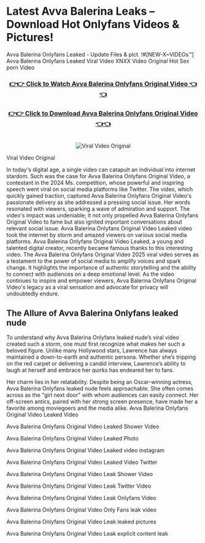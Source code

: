 # Latest Avva Balerina Leaks – Download Hot Onlyfans Videos & Pictures!

Avva Balerina Onlyfans Leaked - Update Files & pict. !#[NEW-X~VIDEOs™] Avva Balerina Onlyfans Leaked Viral Video XNXX Video Original Hot Sex porn Video
<br>
<div align="center">
<h3><a href="https://links2leaks.com?utm_source=avvabalerina&utm_medium=gitlong" rel="nofollow">👉👉 Click to Watch Avva Balerina Onlyfans Original Video 👈👈</a></h3>
<h3><a href="https://links2leaks.com?utm_source=avvabalerina&utm_medium=gitlong" rel="nofollow">👉👉 Click to Download Avva Balerina Onlyfans Original Video 👈👈</a></h3>
<br>
<a href="https://links2leaks.com?utm_source=avvabalerina&utm_medium=gitlong" rel="nofollow"><img src="https://i.ibb.co/Gkj2r4b/banner.png" alt="Viral Video Original" style="max-width: 100%; display: inline-block;" data-target="animated-image.originalImage"></a>
</div>

Viral Video Original

In today's digital age, a single video can catapult an individual into internet stardom. Such was the case for Avva Balerina Onlyfans Original Video, a contestant in the 2024 Ms. competition, whose powerful and inspiring speech went viral on social media platforms like Twitter.
The video, which quickly gained traction, captured Avva Balerina Onlyfans Original Video's passionate delivery as she addressed a pressing social issue. Her words resonated with viewers, sparking a wave of admiration and support. The video's impact was undeniable; it not only propelled Avva Balerina Onlyfans Original Video to fame but also ignited important conversations about relevant social issue.
Avva Balerina Onlyfans Original Video Leaked video took the internet by storm and amazed viewers on various social media platforms. Avva Balerina Onlyfans Original Video Leaked, a young and talented digital creator, recently became famous thanks to this interesting video.
The Avva Balerina Onlyfans Original Video 2025 viral video serves as a testament to the power of social media to amplify voices and spark change. It highlights the importance of authentic storytelling and the ability to connect with audiences on a deep emotional level. As the video continues to inspire and empower viewers, Avva Balerina Onlyfans Original Video's legacy as a viral sensation and advocate for privacy will undoubtedly endure.

<h2>The Allure of Avva Balerina Onlyfans leaked nude</h2>


To understand why Avva Balerina Onlyfans leaked nude’s viral video created such a storm, one must first recognize what makes her such a beloved figure. Unlike many Hollywood stars, Lawrence has always maintained a down-to-earth and authentic persona. Whether she’s tripping on the red carpet or delivering a candid interview, Lawrence’s ability to laugh at herself and embrace her quirks has endeared her to fans.

Her charm lies in her relatability. Despite being an Oscar-winning actress, Avva Balerina Onlyfans leaked nude feels approachable. She often comes across as the "girl next door" with whom audiences can easily connect. Her off-screen antics, paired with her strong screen presence, have made her a favorite among moviegoers and the media alike.
Avva Balerina Onlyfans Original Video Leaked Video

Avva Balerina Onlyfans Original Video Leaked Shower Video

Avva Balerina Onlyfans Original Video Leaked Photo

Avva Balerina Onlyfans Original Video Leaked video instagram

Avva Balerina Onlyfans Original Video Leaked Video Twitter

Avva Balerina Onlyfans Original Video Leak Shower Video

Avva Balerina Onlyfans Original Video Leak Twitter Video

Avva Balerina Onlyfans Original Video Leak Onlyfans Video

Avva Balerina Onlyfans Original Video Only Fans leak video

Avva Balerina Onlyfans Original Video Leak leaked pictures

Avva Balerina Onlyfans Original Video Leak explicit content leak